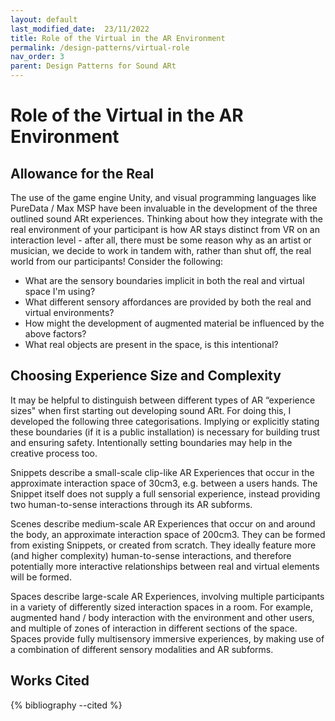 ```yaml
---
layout: default
last_modified_date:  23/11/2022
title: Role of the Virtual in the AR Environment
permalink: /design-patterns/virtual-role
nav_order: 3
parent: Design Patterns for Sound ARt
---
```

# Role of the Virtual in the AR Environment

## Allowance for the Real
The use of the game engine Unity, and visual programming languages like PureData / Max MSP have been invaluable in the development of the three outlined sound ARt experiences. Thinking about how they integrate with the real environment of your participant is how AR stays distinct from VR on an interaction level - after all, there must be some reason why as an artist or musician, we decide to work in tandem with, rather than shut off, the real world from our participants! Consider the following:

- What are the sensory boundaries implicit in both the real and virtual space I'm using? 
- What different sensory affordances are provided by both the real and virtual environments? 
- How might the development of augmented material be influenced by the above factors?
- What real objects are present in the space, is this intentional?

## Choosing Experience Size and Complexity
It may be helpful to distinguish between different types of AR “experience sizes" when first starting out developing sound ARt. For doing this, I developed the following three categorisations. Implying or explicitly stating these boundaries (if it is a public installation) is necessary for building trust and ensuring safety. Intentionally setting boundaries may help in the creative process too.

Snippets describe a small-scale clip-like AR Experiences that occur in the approximate interaction space of 30cm3, e.g. between a users hands. The Snippet itself does not supply a full sensorial experience, instead providing two human-to-sense interactions through its AR subforms.

Scenes describe medium-scale AR Experiences that occur on and around the body, an approximate interaction space of 200cm3. They can be formed from existing Snippets, or created from scratch. They ideally feature more (and higher complexity) human-to-sense interactions, and therefore potentially more interactive relationships between real and virtual elements will be formed.

Spaces describe large-scale AR Experiences, involving multiple participants in a variety of differently sized interaction spaces in a room. For example, augmented hand / body interaction with the environment and other users, and multiple of zones of interaction in different sections of the space. Spaces provide fully multisensory immersive experiences, by making use of a combination of different sensory modalities and AR subforms.


## Works Cited
{% bibliography --cited %}
